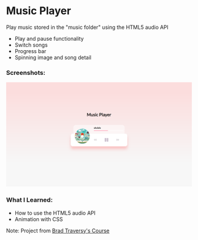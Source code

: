 # Music Player

Play music stored in the "music folder" using the HTML5 audio API

- Play and pause functionality
- Switch songs
- Progress bar
- Spinning image and song detail

### Screenshots:

![Project UI](https://github.com/lucas3z/music-player/blob/master/screenshots/project-ui.png?raw=true)

### What I Learned:

- How to use the HTML5 audio API
- Animation with CSS

Note: Project from [Brad Traversy's Course](https://vanillawebprojects.com/)

